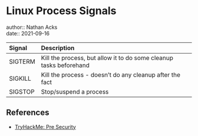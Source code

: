 # Linux Process Signals

author:: Nathan Acks  
date:: 2021-09-16

| Signal  | Description                                                        |
|:------- |:------------------------------------------------------------------ |
| SIGTERM | Kill the process, but allow it to do some cleanup tasks beforehand |
| SIGKILL | Kill the process - doesn’t do any cleanup after the fact           |
| SIGSTOP | Stop/suspend a process                                             |

## References

* [TryHackMe: Pre Security](tryhackme-pre-security.md)
